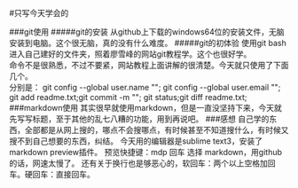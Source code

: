 #只写今天学会的

###git使用
#####git的安装
    从github上下载的windows64位的安装文件，无脑安装到电脑。这个很无脑，真的没有什么难度。
#####git的初体验
    使用git bash进入自己建好的文件夹，照着廖雪峰的网站git教程学。这个也很好学。  
    命令不是很熟悉，不过不要紧，网站教程上面讲解的很清楚。今天就只使用了下面几个。   
    分别是： git config --global user.name "";
            git config --global user.email "";
            git add readme.txt;git commit -m "";
            git status;git diff readme.txt;
###markdown使用
    其实很早就使用markdown，但是一直没坚持下来，今天就先写写标题，至于其他的乱七八糟的功能，用到再说吧。
###感想
   自己学的东西，全部都是从网上搜的，哪点不会搜哪点，有时候甚至不知道搜什么，有时候又搜不到自己想要的东西，纠结。
   今天用的编辑器是sublime text3，安装了markdown preview插件。
   预览快捷键：mdp 回车  选择 markdown，用github的话，网速太慢了。
   还有关于换行也是够恶心的，软回车：两个以上空格加回车。硬回车：直接回车。